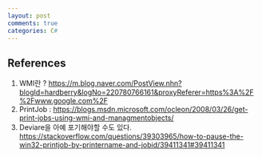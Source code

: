 ```yaml
---
layout: post
comments: true
categories: C#
---
```


## References

1. WMI란 ? https://m.blog.naver.com/PostView.nhn?blogId=hardberry&logNo=220780766161&proxyReferer=https%3A%2F%2Fwww.google.com%2F
2. PrintJob : https://blogs.msdn.microsoft.com/ocleon/2008/03/26/get-print-jobs-using-wmi-and-managmentobjects/
3. Deviare을 아예 포기해야할 수도 있다. https://stackoverflow.com/questions/39303965/how-to-pause-the-win32-printjob-by-printername-and-jobid/39411341#39411341

